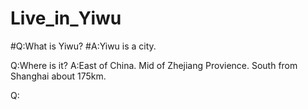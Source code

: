# Live_in_Yiwu

#Q:What is Yiwu?
#A:Yiwu is a city. 

Q:Where is it?
A:East of China. Mid of Zhejiang Provience. South from Shanghai about 175km.

Q:
